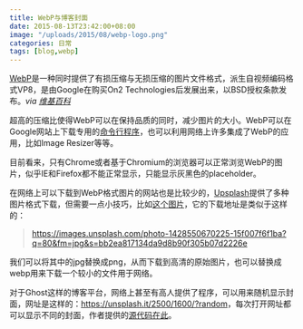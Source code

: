 ```yaml
---
title: WebP与博客封面
date: 2015-08-13T23:42:00+08:00
image: "/uploads/2015/08/webp-logo.png"
categories: 日常
tags: [blog,webp]
---
```


[WebP](https://developers.google.com/speed/webp/)是一种同时提供了有损压缩与无损压缩的图片文件格式，派生自视频编码格式VP8，是由Google在购买On2 Technologies后发展出来，以BSD授权条款发布。*via [维基百科](https://zh.wikipedia.org/wiki/WebP)*

超高的压缩比使得WebP可以在保持品质的同时，减少图片的大小。WebP可以在Google网站上下载专用的[命令行程序](https://developers.google.com/speed/webp/docs/precompiled)，也可以利用网络上许多集成了WebP的应用，比如Image Resizer等等。<!--more-->

目前看来，只有Chrome或者基于Chromium的浏览器可以正常浏览WebP的图片，似乎IE和Firefox都不能正常显示，只能显示灰黑色的placeholder。

在网络上可以下载到WebP格式图片的网站也是比较少的，[Upsplash](https://unsplash.com/)提供了多种图片格式下载，但需要一点小技巧，比如[这个图片](https://unsplash.com/photos/cGe1PV_yEso)，它的下载地址是类似于这样的：

> https://images.unsplash.com/photo-1428550670225-15f007f6f1ba?q=80&fm=jpg&s=bb2ea817134da9d8b90f305b07d2226e

我们可以将其中的jpg替换成png，从而下载到高清的原始图片，也可以替换成webp用来下载一个较小的文件用于网络。

对于Ghost这样的博客平台，网络上甚至有高人提供了程序，可以用来随机显示封面，网址是这样的：<https://unsplash.it/2500/1600/?random>，每次打开网址都可以显示不同的封面，作者提供的[源代码在此](https://github.com/DMarby/unsplash-it)。
